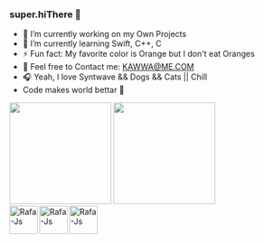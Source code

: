 ### super.hiThere 👋

- 🔭 I’m currently working on my Own Projects
- 🌱 I’m currently learning Swift, C++, C
- ⚡ Fun fact: My favorite color is Orange but I don't eat Oranges
- 💌 Feel free to Contact me: [KAWWA@ME.COM](KAWWA@ME.COM)
- 🎧 Yeah, I love Syntwave && Dogs && Cats || Chill
- Code makes world bettar 🍻

<div>
  <img height="180em" src="https://github-readme-stats.vercel.app/api?username=dkyoo&show_icons=true&theme=synthwave&include_all_commits=true&count_private=true"/>
  
 <img height="180em" src="https://github-readme-stats.vercel.app/api/top-langs/?username=dkyoo&layout=compact&langs_count=16&theme=synthwave"/>
</div>

<div>
<img align="left" alt="Rafa-Js" height="50" width="50" src="https://cdn.jsdelivr.net/gh/devicons/devicon/icons/c/c-original.svg">
<img align="left" alt="Rafa-Js" height="50" width="50" src="https://cdn.jsdelivr.net/gh/devicons/devicon/icons/cplusplus/cplusplus-original.svg">
<img align="left" alt="Rafa-Js" height="50" width="50" src="https://cdn.jsdelivr.net/gh/devicons/devicon/icons/swift/swift-original.svg">

</div>
